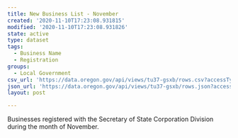 ```yaml
---
title: New Business List - November
created: '2020-11-10T17:23:08.931815'
modified: '2020-11-10T17:23:08.931826'
state: active
type: dataset
tags:
  - Business Name
  - Registration
groups:
  - Local Government
csv_url: 'https://data.oregon.gov/api/views/tu37-gsxb/rows.csv?accessType=DOWNLOAD'
json_url: 'https://data.oregon.gov/api/views/tu37-gsxb/rows.json?accessType=DOWNLOAD'
layout: post

---
```

Businesses registered with the Secretary of State Corporation Division during the month of November.
